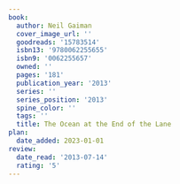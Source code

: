 ```yaml
---
book:
  author: Neil Gaiman
  cover_image_url: ''
  goodreads: '15783514'
  isbn13: '9780062255655'
  isbn9: '0062255657'
  owned: ''
  pages: '181'
  publication_year: '2013'
  series: ''
  series_position: '2013'
  spine_color: ''
  tags: ''
  title: The Ocean at the End of the Lane
plan:
  date_added: 2023-01-01
review:
  date_read: '2013-07-14'
  rating: '5'
---
```

